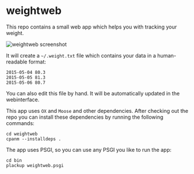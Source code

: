 # weightweb

This repo contains a small web app which helps you with tracking
your weight.

![weightweb screenshot](http://i.imgur.com/wF5Vl81.png)

It will create a `~/.weight.txt` file which contains your data in
a human-readable format:

    2015-05-04 80.3
    2015-05-05 81.3
    2015-05-06 80.7

You can also edit this file by hand. It will be automatically
updated in the webinterface.

This app uses `OX` and `Moose` and other dependencies. After checking out the
repo you can install these dependencies by running the following
commands:

    cd weightweb
    cpanm --installdeps .

The app uses PSGI, so you can use any PSGI you like to run the app:

    cd bin
    plackup weightweb.psgi
